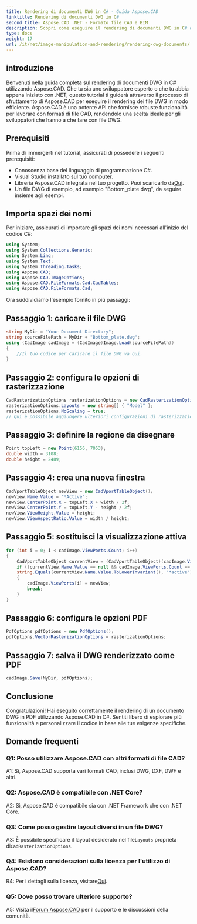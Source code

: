 ```yaml
---
title: Rendering di documenti DWG in C# - Guida Aspose.CAD
linktitle: Rendering di documenti DWG in C#
second_title: Aspose.CAD .NET - Formato file CAD e BIM
description: Scopri come eseguire il rendering di documenti DWG in C# utilizzando Aspose.CAD. Questa guida passo passo illustra l'importazione, la configurazione e il salvataggio con esempi di codice.
type: docs
weight: 17
url: /it/net/image-manipulation-and-rendering/rendering-dwg-documents/
---
```

## introduzione

Benvenuti nella guida completa sul rendering di documenti DWG in C# utilizzando Aspose.CAD. Che tu sia uno sviluppatore esperto o che tu abbia appena iniziato con .NET, questo tutorial ti guiderà attraverso il processo di sfruttamento di Aspose.CAD per eseguire il rendering dei file DWG in modo efficiente. Aspose.CAD è una potente API che fornisce robuste funzionalità per lavorare con formati di file CAD, rendendolo una scelta ideale per gli sviluppatori che hanno a che fare con file DWG.

## Prerequisiti

Prima di immergerti nel tutorial, assicurati di possedere i seguenti prerequisiti:

- Conoscenza base del linguaggio di programmazione C#.
- Visual Studio installato sul tuo computer.
-  Libreria Aspose.CAD integrata nel tuo progetto. Puoi scaricarlo da[Qui](https://releases.aspose.com/cad/net/).
- Un file DWG di esempio, ad esempio "Bottom_plate.dwg", da seguire insieme agli esempi.

## Importa spazi dei nomi

Per iniziare, assicurati di importare gli spazi dei nomi necessari all'inizio del codice C#:

```csharp
using System;
using System.Collections.Generic;
using System.Linq;
using System.Text;
using System.Threading.Tasks;
using Aspose.CAD;
using Aspose.CAD.ImageOptions;
using Aspose.CAD.FileFormats.Cad.CadTables;
using Aspose.CAD.FileFormats.Cad;
```

Ora suddividiamo l'esempio fornito in più passaggi:

## Passaggio 1: caricare il file DWG

```csharp
string MyDir = "Your Document Directory";
string sourceFilePath = MyDir + "Bottom_plate.dwg";
using (CadImage cadImage = (CadImage)Image.Load(sourceFilePath))
{
    //Il tuo codice per caricare il file DWG va qui.
}
```

## Passaggio 2: configura le opzioni di rasterizzazione

```csharp
CadRasterizationOptions rasterizationOptions = new CadRasterizationOptions();
rasterizationOptions.Layouts = new string[] { "Model" };
rasterizationOptions.NoScaling = true;
// Qui è possibile aggiungere ulteriori configurazioni di rasterizzazione.
```

## Passaggio 3: definire la regione da disegnare

```csharp
Point topLeft = new Point(6156, 7053);
double width = 3108;
double height = 2489;
```

## Passaggio 4: crea una nuova finestra

```csharp
CadVportTableObject newView = new CadVportTableObject();
newView.Name.Value = "*Active";
newView.CenterPoint.X = topLeft.X + width / 2f;
newView.CenterPoint.Y = topLeft.Y - height / 2f;
newView.ViewHeight.Value = height;
newView.ViewAspectRatio.Value = width / height;
```

## Passaggio 5: sostituisci la visualizzazione attiva

```csharp
for (int i = 0; i < cadImage.ViewPorts.Count; i++)
{
    CadVportTableObject currentView = (CadVportTableObject)(cadImage.ViewPorts[i]);
    if ((currentView.Name.Value == null && cadImage.ViewPorts.Count == 1) ||
    string.Equals(currentView.Name.Value.ToLowerInvariant(), "*active"))
    {
        cadImage.ViewPorts[i] = newView;
        break;
    }
}
```

## Passaggio 6: configura le opzioni PDF

```csharp
PdfOptions pdfOptions = new PdfOptions();
pdfOptions.VectorRasterizationOptions = rasterizationOptions;
```

## Passaggio 7: salva il DWG renderizzato come PDF

```csharp
cadImage.Save(MyDir, pdfOptions);
```

## Conclusione

Congratulazioni! Hai eseguito correttamente il rendering di un documento DWG in PDF utilizzando Aspose.CAD in C#. Sentiti libero di esplorare più funzionalità e personalizzare il codice in base alle tue esigenze specifiche.

## Domande frequenti

### Q1: Posso utilizzare Aspose.CAD con altri formati di file CAD?

A1: Sì, Aspose.CAD supporta vari formati CAD, inclusi DWG, DXF, DWF e altri.

### Q2: Aspose.CAD è compatibile con .NET Core?

A2: Sì, Aspose.CAD è compatibile sia con .NET Framework che con .NET Core.

### Q3: Come posso gestire layout diversi in un file DWG?

 A3: È possibile specificare il layout desiderato nel file`Layouts` proprietà di`CadRasterizationOptions`.

### Q4: Esistono considerazioni sulla licenza per l'utilizzo di Aspose.CAD?

 R4: Per i dettagli sulla licenza, visitare[Qui](https://purchase.aspose.com/buy).

### Q5: Dove posso trovare ulteriore supporto?

 A5: Visita il[Forum Aspose.CAD](https://forum.aspose.com/c/cad/19) per il supporto e le discussioni della comunità.